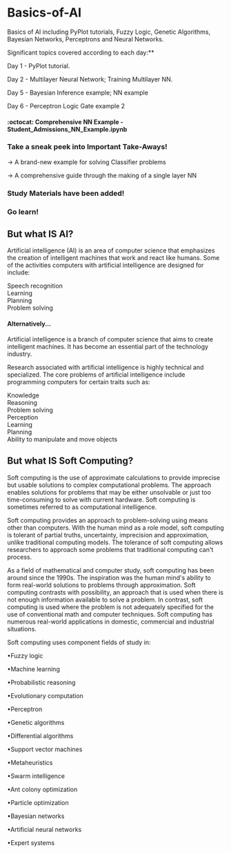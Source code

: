 # Basics-of-AI
Basics of AI including PyPlot tutorials, Fuzzy Logic, Genetic Algorithms, Bayesian Networks, Perceptrons and Neural Networks.

Significant topics covered according to each day:**

Day 1 - PyPlot tutorial.

Day 2 - Multilayer Neural Network; Training Multilayer NN.

Day 5 - Bayesian Inference example; NN example

Day 6 - Perceptron Logic Gate example 2

#### :octocat: Comprehensive NN Example - Student_Admissions_NN_Example.ipynb

### Take a sneak peek into Important Take-Aways!
-> A brand-new example for solving Classifier problems

-> A comprehensive guide through the making of a single layer NN

### Study Materials have been added!

### Go learn!

## But what IS AI?

Artificial intelligence (AI) is an area of computer science that emphasizes the creation of intelligent machines that work and react like humans. Some of the activities computers with artificial intelligence are designed for include:

Speech recognition<br>
Learning<br>
Planning<br>
Problem solving<br>

#### Alternatively...

Artificial intelligence is a branch of computer science that aims to create intelligent machines. It has become an essential part of the technology industry.

Research associated with artificial intelligence is highly technical and specialized. The core problems of artificial intelligence include programming computers for certain traits such as:

Knowledge<br>
Reasoning<br>
Problem solving<br>
Perception<br>
Learning<br>
Planning<br>
Ability to manipulate and move objects<br>

## But what IS Soft Computing?

Soft computing is the use of approximate calculations to provide imprecise but usable solutions to complex computational problems. The approach enables solutions for problems that may be either unsolvable or just too time-consuming to solve with current hardware. Soft computing is sometimes referred to as computational intelligence.

Soft computing provides an approach to problem-solving using means other than computers. With the human mind as a role model, soft computing is tolerant of partial truths, uncertainty, imprecision and approximation, unlike traditional computing models. The tolerance of soft computing allows researchers to approach some problems that traditional computing can't process.  

As a field of mathematical and computer study, soft computing has been around since the 1990s. The inspiration was the human mind's ability to form real-world solutions to problems through approximation. Soft computing contrasts with possibility, an approach that is used when there is not enough information available to solve a problem. In contrast, soft computing is used where the problem is not adequately specified for the use of conventional math and computer techniques. Soft computing has numerous real-world applications in domestic, commercial and industrial situations.

Soft computing uses component fields of study in:

•Fuzzy logic</p>
•Machine learning</p>
•Probabilistic reasoning</p>
•Evolutionary computation</p>
•Perceptron</p>
•Genetic algorithms</p>
•Differential algorithms</p>
•Support vector machines</p>
•Metaheuristics</p>
•Swarm intelligence</p>
•Ant colony optimization</p>
•Particle optimization</p>
•Bayesian networks</p>
•Artificial neural networks</p>
•Expert systems</p>
